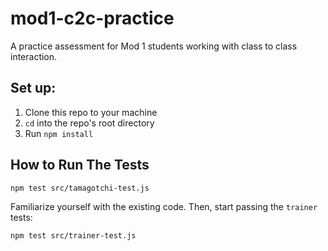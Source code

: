 # mod1-c2c-practice

A practice assessment for Mod 1 students working with class to class interaction.

## Set up:

1. Clone this repo to your machine
2. `cd` into the repo's root directory
3. Run `npm install`

## How to Run The Tests

```
npm test src/tamagotchi-test.js
```

Familiarize yourself with the existing code. Then, start passing the `trainer` tests:

```
npm test src/trainer-test.js
```
